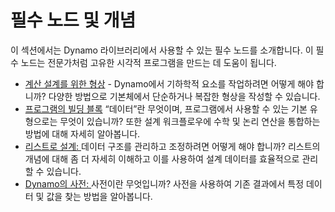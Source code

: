 # 필수 노드 및 개념

이 섹션에서는 Dynamo 라이브러리에서 사용할 수 있는 필수 노드를 소개합니다. 이 필수 노드는 전문가처럼 고유한 시각적 프로그램을 만드는 데 도움이 됩니다.

* [계산 설계를 위한 형상](5-2\_geometry-for-computational-design/) - Dynamo에서 기하학적 요소를 작업하려면 어떻게 해야 합니까? 다양한 방법으로 기본체에서 단순하거나 복잡한 형상을 작성할 수 있습니다.
* [프로그램의 빌딩 블록](5-3\_the-building-blocks-of-programs/) “데이터”란 무엇이며, 프로그램에서 사용할 수 있는 기본 유형으로는 무엇이 있습니까? 또한 설계 워크플로우에 수학 및 논리 연산을 통합하는 방법에 대해 자세히 알아봅니다.
* [리스트로 설계: ](5-4\_designing-with-lists/)데이터 구조를 관리하고 조정하려면 어떻게 해야 합니까? 리스트의 개념에 대해 좀 더 자세히 이해하고 이를 사용하여 설계 데이터를 효율적으로 관리할 수 있습니다.
* [Dynamo의 사전: ](5-5\_dictionaries-in-dynamo/)사전이란 무엇입니까? 사전을 사용하여 기존 결과에서 특정 데이터 및 값을 찾는 방법을 알아봅니다.
